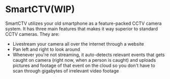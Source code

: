 # SmartCTV(WIP)

SmartCTV utilizes your old smartphone as a feature-packed CCTV camera system. It has three main features that makes it way superior to standard CCTV cameras. They are:
* Livestream your camera all over the internet through a website 
* Pan left and right to look around 
* Whenever you're not streaming, it auto-detects relevant events that gets caught on camera (right now, when a person is caught) and uploads pictures and footage of that event on the cloud so you don't have to scan through gigabytes of irrelevant video footage

